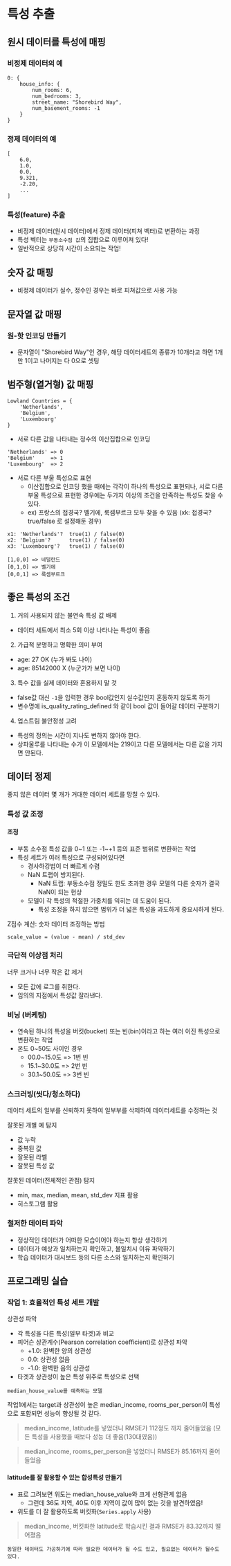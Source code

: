 # 특성 추출

## 원시 데이터를 특성에 매핑

### 비정제 데이터의 예
```
0: {
    house_info: {
        num_rooms: 6,
        num_bedrooms: 3,
        street_name: "Shorebird Way",
        num_basement_rooms: -1
    }
}
```

### 정제 데이터의 예
```
[
    6.0,
    1.0,
    0.0,
    9.321,
    -2.20,
    ...
]
```

### 특성(feature) 추출
- 비정제 데이터(원시 데이터)에서 정제 데이터(피쳐 벡터)로 변환하는 과정
- 특성 벡터는 `부동소수점 값`의 집합으로 이루어져 있다!
- 일반적으로 상당히 시간이 소요되는 작업!

## 숫자 값 매핑
- 비정제 데이터가 실수, 정수인 경우는 바로 피쳐값으로 사용 가능

## 문자열 값 매핑
### 원-핫 인코딩 만들기
- 문자열이 "Shorebird Way"인 경우, 해당 데이터세트의 종류가 10개라고 하면 1개만 1이고 나머지는 다 0으로 셋팅

## 범주형(열거형) 값 매핑
```
Lowland Countries = {
    'Netherlands', 
    'Belgium', 
    'Luxembourg'
}
```

- 서로 다른 값을 나타내는 정수의 이산집합으로 인코딩
```
'Netherlands' => 0
'Belgium'     => 1
'Luxembourg'  => 2
```

- 서로 다른 부울 특성으로 표현
  + 이산집합으로 인코딩 했을 때에는 각각이 하나의 특성으로 표현되나, 서로 다른 부울 특성으로 표현한 경우에는 두가지 이상의 조건을 만족하는 특성도 찾을 수 있다.
  + ex) 프랑스의 접경국? 벨기에, 룩셈부르크 모두 찾을 수 있음 (xk: 접경국? true/false 로 설정해둔 경우)
```
x1: 'Netherlands'?  true(1) / false(0)
x2: 'Belgium'?      true(1) / false(0)
x3: 'Luxembourg'?   true(1) / false(0)

[1,0,0] => 네덜란드
[0,1,0] => 벨기에
[0,0,1] => 룩셈부르크
```

## 좋은 특성의 조건
1. 거의 사용되지 않는 불연속 특성 값 배제
  + 데이터 세트에서 최소 5회 이상 나타나는 특성이 좋음
2. 가급적 분명하고 명확한 의미 부여
  + age: 27       OK (누가 봐도 나이)
  + age: 85142000 X  (누군가가 보면 나이)
3. 특수 값을 실제 데이터와 혼용하지 말 것
  + false값 대신 `-1`을 입력한 경우 bool값인지 실수값인지 혼동하지 않도록 하기
  + 변수명에 is_quality_rating_defined 와 같이 bool 값이 들어갈 데이터 구분하기
4. 업스트림 불안정성 고려
  + 특성의 정의는 시간이 지나도 변하지 않아야 한다.
  + 상파울루를 나타내는 수가 이 모델에서는 219이고 다른 모델에서는 다른 값을 가지면 안된다.


## 데이터 정제
좋지 않은 데이터 몇 개가 거대한 데이터 세트를 망칠 수 있다.

### 특성 값 조정
#### 조정
- 부동 소수점 특성 값을 0~1 또는 -1~+1 등의 표준 범위로 변환하는 작업
- 특성 세트가 여러 특성으로 구성되어있다면 
  + 경사하강법이 더 빠르게 수렴
  + NaN 트랩이 방지된다.
    * NaN 트랩: 부동소수점 정밀도 한도 초과한 경우 모델의 다른 숫자가 결국 NaN이 되는 현상
  + 모델이 각 특성의 적절한 가중치를 익히는 데 도움이 된다.
    * 특성 조정을 하지 않으면 범위가 더 넓은 특성을 과도하게 중요시하게 된다.

Z점수 계산: 숫자 데이터 조정하는 방법
```
scale_value = (value - mean) / std_dev
```

### 극단적 이상점 처리
너무 크거나 너무 작은 값 제거
- 모든 값에 로그를 취한다.
- 임의의 지점에서 특성값 잘라낸다.

### 비닝 (버케팅)
- 연속된 하나의 특성을 버킷(bucket) 또는 빈(bin)이라고 하는 여러 이진 특성으로 변환하는 작업
- 온도 0~50도 사이인 경우
  + 00.0~15.0도 => 1번 빈
  + 15.1~30.0도 => 2번 빈
  + 30.1~50.0도 => 3번 빈

### 스크러빙(씻다/청소하다)
데이터 세트의 일부를 신뢰하지 못하여 일부부를 삭제하여 데이터세트를 수정하는 것

잘못된 개별 예 탐지
- 값 누락
- 중복된 값
- 잘못된 라벨
- 잘못된 특성 값

잘못된 데이터(전체적인 관점) 탐지
- min, max, median, mean, std_dev 지표 활용
- 히스토그램 활용

### 철저한 데이터 파악
- 정상적인 데이터가 어떠한 모습이어야 하는지 항상 생각하기
- 데이터가 예상과 일치하는지 확인하고, 불일치시 이유 파악하기
- 학습 데이터가 대시보드 등의 다른 소스와 일치하는지 확인하기


## 프로그래밍 실습

### 작업 1: 효율적인 특성 세트 개발

상관성 파악
- 각 특성을 다른 특성(일부 타겟)과 비교
- 피어슨 상관계수(Pearson correlation coefficient)로 상관성 파악
  + +1.0: 완벽한 양의 상관성
  +  0.0: 상관성 없음
  + -1.0: 완벽한 음의 상관성
- 타겟과 상관성이 높은 특성 위주로 특성으로 선택

```
median_house_value를 예측하는 모델
```

작업1에서는 target과 상관성이 높은 median_income, rooms_per_person이 특성으로 포함되면 성능이 향상될 것 같다.

> median_income, latitude를 넣었더니 RMSE가 112정도 까지 줄어들었음 (모든 특성을 사용했을 때보다 성능 더 좋음(130대였음))

> median_income, rooms_per_person을 넣었더니 RMSE가 85.16까지 줄어들었음

#### latitude를 잘 활용할 수 있는 합성특성 만들기
- 표로 그려보면 위도는 median_house_value와 크게 선형관계 없음
  + 그런데 36도 지역, 40도 이후 지역이 값이 많이 없는 것을 발견하였음!
- 위도를 더 잘 활용하도록 버킷화(`Series.apply` 사용)

> median_income, 버킷화한 latitude로 학습시킨 결과 RMSE가 83.32까지 떨어졌음

```
동일한 데이터도 가공하기에 따라 필요한 데이터가 될 수도 있고, 필요없는 데이터가 될수도 있다.
```

